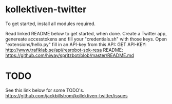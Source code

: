kollektiven-twitter
===================
To get started, install all modules required. 

Read linked README below to get started, when done. Create a Twitter app, genereate accesstokens and fill your "credentials.sh" 
with those keys. Open "extensions/hello.py" fill in an API-key from this API:
GET API-KEY: http://www.trafiklab.se/api/resrobot-sok-resa
README: https://github.com/hiway/spritzbot/blob/master/README.md

TODO
===================
See this link below for some TODO's.
https://github.com/jackbillstrom/kollektiven-twitter/issues
